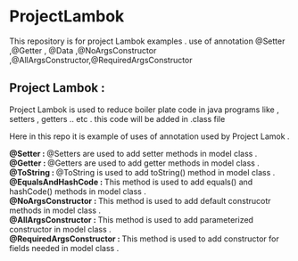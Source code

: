 # ProjectLambok
This repository is for project Lambok examples . use of annotation @Setter ,@Getter , @Data ,@NoArgsConstructor ,@AllArgsConstructor,@RequiredArgsConstructor

<h2>Project Lambok : </h2> <p>Project Lambok is used to reduce boiler plate code in java programs like , setters , getters .. etc .  this code will be added in .class file </p>

Here in this repo it is example of uses of annotation used by Project Lamok . 

<b> @Setter : </b> <span> @Setters are used to add setter methods in model class . </span>  <br/>
<b> @Getter : </b> <span> @Getters are used to add getter methods in model class . </span>  <br/>
<b> @ToString : </b> <span> @ToString is used to add toString() method in model class . </span> <br/>
<b> @EqualsAndHashCode : </b> <span> This method is used to add equals() and hashCode() methods in model class . </span> <br/>
<b> @NoArgsConstructor : </b> <span> This method is used to add default construcotr methods in model class . </span> <br/>
<b> @AllArgsConstructor : </b> <span> This method is used to add parameterized constructor  in model class . </span>  <br/>
<b> @RequiredArgsConstructor : </b> <span> This method is used to add constructor for fields needed in model class . </span> <br/>

